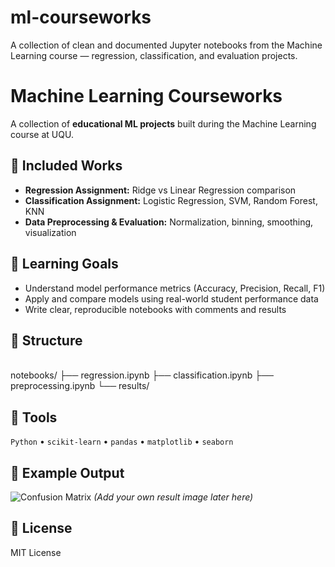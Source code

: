 # ml-courseworks
 A collection of clean and documented Jupyter notebooks from the Machine Learning course — regression, classification, and evaluation projects.
# Machine Learning Courseworks

A collection of **educational ML projects** built during the Machine Learning course at UQU.

## 📘 Included Works
- **Regression Assignment:** Ridge vs Linear Regression comparison  
- **Classification Assignment:** Logistic Regression, SVM, Random Forest, KNN  
- **Data Preprocessing & Evaluation:** Normalization, binning, smoothing, visualization  

## 🧠 Learning Goals
- Understand model performance metrics (Accuracy, Precision, Recall, F1)
- Apply and compare models using real-world student performance data
- Write clear, reproducible notebooks with comments and results

## 📂 Structure

\
notebooks/
├── regression.ipynb
├── classification.ipynb
├── preprocessing.ipynb
└── results/



## 🧰 Tools
`Python` • `scikit-learn` • `pandas` • `matplotlib` • `seaborn`

## 🧩 Example Output
![Confusion Matrix](assets/confusion_matrix.png)
*(Add your own result image later here)*

## 📄 License
MIT License
